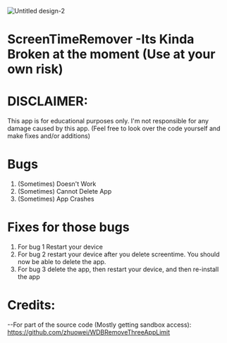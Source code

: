 ![Untitled design-2](https://user-images.githubusercontent.com/120103991/228590841-117dedfc-d89b-4235-8517-4afaa9084426.png)

# ScreenTimeRemover -Its Kinda Broken at the moment (Use at your own risk)

# DISCLAIMER:

This app is for educational purposes only. 
I'm not responsible for any damage caused by this app. 
(Feel free to look over the code yourself and make fixes and/or additions)

# Bugs
1. (Sometimes) Doesn't Work
2. (Sometimes) Cannot Delete App
3. (Sometimes) App Crashes

# Fixes for those bugs
1. For bug 1 Restart your device
2. For bug 2 restart your device after you delete screentime. You should now be able to delete the app.
3. For bug 3 delete the app, then restart your device, and then re-install the app

# Credits:
--For part of the source code (Mostly getting sandbox access):
https://github.com/zhuowei/WDBRemoveThreeAppLimit
